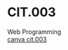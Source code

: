 # CIT.003
 Web Programming <br />
 [canva cit.003](https://www.canva.com/design/DAFHbWxINPk/h3aEmbt5HT35sxATa7g4eQ/view?utm_content=DAFHbWxINPk&utm_campaign=designshare&utm_medium=link&utm_source=publishsharelink)
